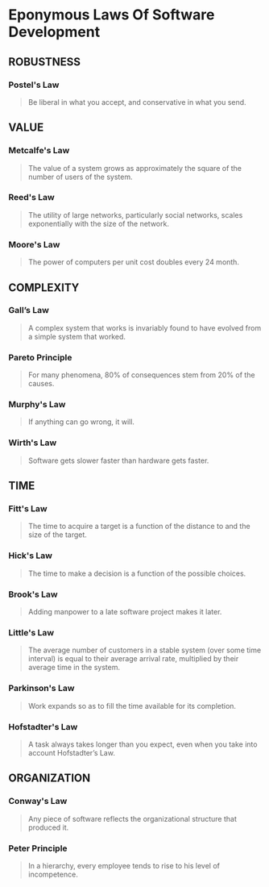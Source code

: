 # Eponymous Laws Of Software Development

## ROBUSTNESS

### Postel's Law

> Be liberal in what you accept, and conservative in what you send.

## VALUE

### Metcalfe's Law

> The value of a system grows as approximately the square of the number of users of the system.

### Reed's Law

> The utility of large networks, particularly social networks, scales exponentially with the size of the network.

### Moore's Law

> The power of computers per unit cost doubles every 24 month.

## COMPLEXITY

### Gall’s Law

> A complex system that works is invariably found to have evolved from a simple system that worked.

### Pareto Principle

> For many phenomena, 80% of consequences stem from 20% of the causes.

### Murphy's Law

> If anything can go wrong, it will.

### Wirth's Law

> Software gets slower faster than hardware gets faster.

## TIME

### Fitt's Law

> The time to acquire a target is a function of the distance to and the size of the target.

### Hick's Law

> The time to make a decision is a function of the possible choices.

### Brook's Law

> Adding manpower to a late software project makes it later.

### Little's Law

> The average number of customers in a stable system (over some time interval) is equal to their average arrival rate, multiplied by their average time in the system.

### Parkinson's Law

> Work expands so as to fill the time available for its completion.

### Hofstadter's Law

> A task always takes longer than you expect, even when you take into account Hofstadter’s Law.

## ORGANIZATION

### Conway's Law

> Any piece of software reflects the organizational structure that produced it.

### Peter Principle

> In a hierarchy, every employee tends to rise to his level of incompetence.